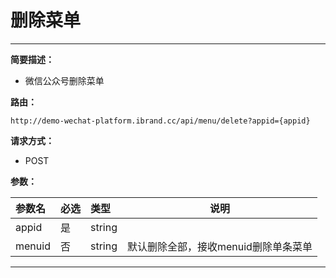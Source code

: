 
# 删除菜单
 ****

**简要描述：**


- 微信公众号删除菜单


**路由：**

```
http://demo-wechat-platform.ibrand.cc/api/menu/delete?appid={appid}

```
**请求方式：**
- POST

**参数：**

|参数名|必选|类型|说明|
|:----    |:---|:----- |-----   |
|appid |是  |string |  |
|menuid |否  |string|默认删除全部，接收menuid删除单条菜单 |  

 ****



